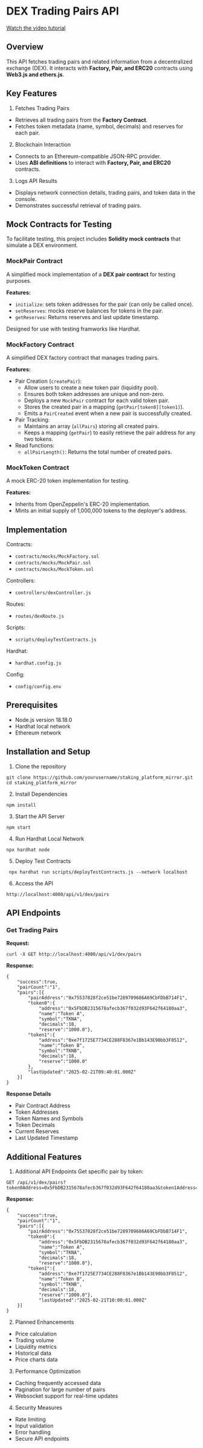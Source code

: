 # DEX Trading Pairs API

[Watch the video tutorial](./video/api_staking_platform.mp4)

## Overview

This API fetches trading pairs and related information from a decentralized exchange (DEX). It interacts with **Factory, Pair, and ERC20** contracts using **Web3.js and ethers.js**.

## Key Features

1. Fetches Trading Pairs
- Retrieves all trading pairs from the **Factory Contract**.
- Fetches token metadata (name, symbol, decimals) and reserves for each pair.

2. Blockchain Interaction
- Connects to an Ethereum-compatible JSON-RPC provider.
- Uses **ABI definitions** to interact with **Factory, Pair, and ERC20** contracts.

3. Logs API Results
- Displays network connection details, trading pairs, and token data in the console.
- Demonstrates successful retrieval of trading pairs.

## Mock Contracts for Testing
To facilitate testing, this project includes **Solidity mock contracts** that simulate a DEX environment.

### MockPair Contract
A simplified mock implementation of a **DEX pair contract** for testing purposes.

**Features:**
- `initialize`: sets token addresses for the pair (can only be called once).
- `setReserves`: mocks reserve balances for tokens in the pair.
- `getReserves`: Returns reserves and last update timestamp.

Designed for use with testing framworks like Hardhat.

### MockFactory Contract
A simplified DEX factory contract that manages trading pairs.

**Features:**
-  Pair Creation (`createPair`):
    + Allow users to create a new token pair (liquidity pool).
    + Ensures both token addresses are unique and non-zero.
    + Deploys a new `MockPair` contract for each valid token pair.
    + Stores the created pair in a mapping (`getPair[token0][token1]`).
    + Emits a `PairCreated` event when a new pair is successfully created.
- Pair Tracking:
    + Maintains an array (`allPairs`) storing all created pairs.
    + Keeps a mapping (`getPair`) to easily retrieve the pair address for any two tokens.
- Read functions:
    + `allPairLength()`: Returns the total number of created pairs.

### MockToken Contract
A mock ERC-20 token implementation for testing.

**Features:**
- Inherits from OpenZeppelin's ERC-20 implementation.
- Mints an initial supply of 1,000,000 tokens to the deployer's address.

## Implementation
Contracts:
- `contracts/mocks/MockFactory.sol`
- `contracts/mocks/MockPair.sol`
- `contracts/mocks/MockToken.sol`

Controllers:
- `controllers/dexController.js`

Routes:
- `routes/dexRoute.js`

Scripts:
- `scripts/deployTestContracts.js`

Hardhat:
- `hardhat.config.js`

Config:
- `config/config.env`

## Prerequisites

- Node.js version 18.18.0
- Hardhat local network
- Ethereum network

## Installation and Setup

1. Clone the repository
```
git clone https://github.com/yourusername/staking_platform_mirror.git
cd staking_platform_mirror
```

2. Install Dependencies

```
npm install
```

3. Start the API Server
```
npm start
```

4. Run Hardhat Local Network
```
npx hardhat node
```

5. Deploy Test Contracts
```
 npx hardhat run scripts/deployTestContracts.js --network localhost
```

6. Access the API
```
http://localhost:4000/api/v1/dex/pairs
```


## API Endpoints

### Get Trading Pairs

**Request:**
```
curl -X GET http://localhost:4000/api/v1/dex/pairs
```

**Response:**

```
{
    "success":true,
    "pairCount":"1",
    "pairs":[{
        "pairAddress":"0x75537828f2ce51be7289709686A69CbFDbB714F1",
        "token0":{
            "address":"0x5FbDB2315678afecb367f032d93F642f64180aa3",
            "name":"Token A",
            "symbol":"TKNA",
            "decimals":18,
            "reserve":"1000.0"},
        "token1":{
            "address":"0xe7f1725E7734CE288F8367e1Bb143E90bb3F0512",
            "name":"Token B",
            "symbol":"TKNB",
            "decimals":18,
            "reserve":"1000.0"
        },
        "lastUpdated":"2025-02-21T09:40:01.000Z"
    }]
}
```

**Response Details**
- Pair Contract Address
- Token Addresses
- Token Names and Symbols
- Token Decimals
- Current Reserves
- Last Updated Timestamp

## Additional Features

1. Additional API Endpoints
Get specific pair by token:

```
GET /api/v1/dex/pairs?token0Address=0x5FbDB2315678afecb367f032d93F642f64180aa3&token1Address=0xe7f1725E7734CE288F8367e1Bb143E90bb3F0512
```

**Response:**
```
{
    "success":true,
    "pairCount":"1",
    "pairs":[{
        "pairAddress":"0x75537828f2ce51be7289709686A69CbFDbB714F1",
        "token0":{
            "address":"0x5FbDB2315678afecb367f032d93F642f64180aa3",
            "name":"Token A",
            "symbol":"TKNA",
            "decimals":18,
            "reserve":"1000.0"},
        "token1":{
            "address":"0xe7f1725E7734CE288F8367e1Bb143E90bb3F0512",
            "name":"Token B",
            "symbol":"TKNB",
            "decimals":18,
            "reserve":"1000.0"},
            "lastUpdated":"2025-02-21T10:00:01.000Z"
    }]
}
```

2. Planned Enhancements
- Price calculation
- Trading volume
- Liquidity metrics
- Historical data
- Price charts data

3. Performance Optimization
- Caching frequently accessed data
- Pagination for large number of pairs
- Websocket support for real-time updates

4. Security Measures
- Rate limiting
- Input validation
- Error handling
- Secure API endpoints
